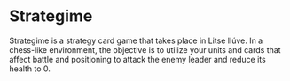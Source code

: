 # Strategime
Strategime is a strategy card game that takes place in Litse Ilúve. In a chess-like environment, the objective is to utilize your units and cards that affect battle and positioning to attack the enemy leader and reduce its health to 0.
